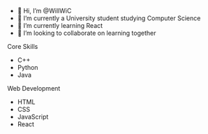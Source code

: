 - 👋 Hi, I’m @WillWiC
- 👀 I’m currently a University student studying Computer Science 
- 🌱 I’m currently learning React
- 💞️ I’m looking to collaborate on learning together

Core Skills
- C++
- Python
- Java

Web Development
- HTML
- CSS
- JavaScript
- React

<!---
WillWiC/WillWiC is a ✨ special ✨ repository because its `README.md` (this file) appears on your GitHub profile.
You can click the Preview link to take a look at your changes.
--->
